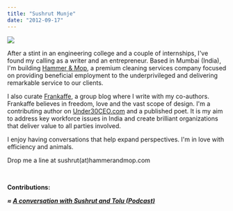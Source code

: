 ```yaml
---
title: "Sushrut Munje"
date: "2012-09-17"
---
```


[![](https://organizationunbound.org/wp-content/uploads/2012/09/Sushrut-300x300.jpg)](https://organizationunbound.org/wp-content/uploads/2012/09/Sushrut.jpg)

After a stint in an engineering college and a couple of internships, I've found my calling as a writer and an entrepreneur. Based in Mumbai (India), I'm building [Hammer & Mop](http://hammerandmop.com/), a premium cleaning services company focused on providing beneficial employment to the underprivileged and delivering remarkable service to our clients.

I also curate [Frankaffe](http://frankaffe.com/), a group blog where I write with my co-authors. Frankaffe believes in freedom, love and the vast scope of design. I'm a contributing author on [Under30CEO.com](http://under30ceo.com/) and a published poet. It is my aim to address key workforce issues in India and create brilliant organizations that deliver value to all parties involved.

I enjoy having conversations that help expand perspectives. I'm in love with efficiency and animals.

Drop me a line at sushrut(at)hammerandmop.com

 

**Contributions:**

_**≈ [A conversation with Sushrut and Tolu (Podcast)](https://organizationunbound.org/expressive-change/podcast-a-conversation-with-sushrut-and-tolu/)**_
